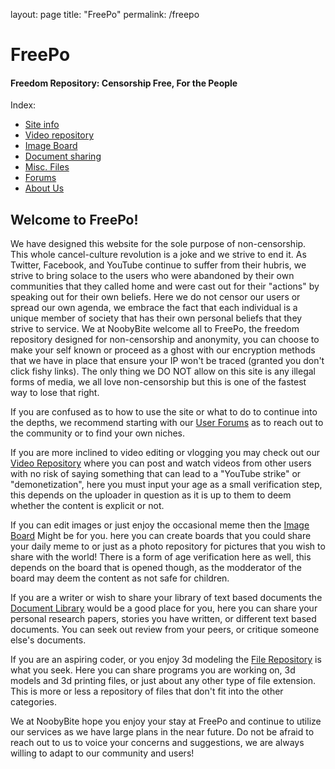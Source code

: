 layout: page
title: "FreePo"
permalink: /freepo

# FreePo
#### Freedom Repository: Censorship Free, For the People

Index:
 - [Site info](/Info.html)
 - [Video repository](/Videos.html)
 - [Image Board](/Pictures.html)
 - [Document sharing](/Documents.html)
 - [Misc. Files](/Files.html)
 - [Forums](/Forums.html)
 - [About Us](/Contact.html)

## Welcome to FreePo!
We have designed this website for the sole purpose of non-censorship. This whole cancel-culture revolution is a joke and we strive to end it. As Twitter, Facebook, and YouTube continue to suffer from their hubris, we strive to bring solace to the users who were abandoned by their own communities that they called home and were cast out for their "actions" by speaking out for their own beliefs. Here we do not censor our users or spread our own agenda, we embrace the fact that each individual is a unique member of society that has their own personal beliefs that they strive to service. We at NoobyBite welcome all to FreePo, the freedom repository designed for non-censorship and anonymity, you can choose to make your self known or proceed as a ghost with our encryption methods that we have in place that ensure your IP won't be traced (granted you don't click fishy links). The only thing we DO NOT allow on this site is any illegal forms of media, we all love non-censorship but this is one of the fastest way to lose that right.

If you are confused as to how to use the site or what to do to continue into the depths, we recommend starting with our  [User Forums](Forums.html)  as to reach out to the community or to find your own niches.

If you are more inclined to video editing or vlogging you may check out our  [Video Repository](Videos.html)  where you can post and watch videos from other users with no risk of saying something that can lead to a "YouTube strike" or "demonetization", here you must input your age as a small verification step, this depends on the uploader in question as it is up to them to deem whether the content is explicit or not.

If you can edit images or just enjoy the occasional meme then the  [Image Board](Pictures.html)  Might be for you. here you can create boards that you could share your daily meme to or just as a photo repository for pictures that you wish to share with the world! There is a form of age verification here as well, this depends on the board that is opened though, as the modderator of the board may deem the content as not safe for children.

If you are a writer or wish to share your library of text based documents the  [Document Library](Documents.html)  would be a good place for you, here you can share your personal research papers, stories you have written, or different text based documents. You can seek out review from your peers, or critique someone else's documents.

If you are an aspiring coder, or you enjoy 3d modeling the  [File Repository](Files.html)  is what you seek. Here you can share programs you are working on, 3d models and 3d printing files, or just about any other type of file extension. This is more or less a repository of files that don't fit into the other categories.

We at NoobyBite hope you enjoy your stay at FreePo and continue to utilize our services as we have large plans in the near future. Do not be afraid to reach out to us to voice your concerns and suggestions, we are always willing to adapt to our community and users!
